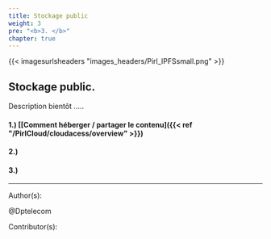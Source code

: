 ```yaml
---
title: Stockage public
weight: 3
pre: "<b>3. </b>"
chapter: true
---
```

{{< imagesurlsheaders "images_headers/Pirl_IPFSsmall.png" >}}

## Stockage public.

Description bientôt .....

#### 1.) [[Comment héberger / partager le contenu]({{< ref "/PirlCloud/cloudacess/overview" >}})

#### 2.)

#### 3.)

---
Author(s):

@Dptelecom

Contributor(s):
